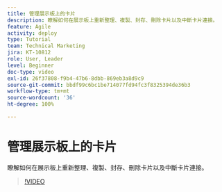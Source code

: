 ```yaml
---
title: 管理展示板上的卡片
description: 瞭解如何在展示板上重新整理、複製、封存、刪除卡片以及中斷卡片連接。
feature: Agile
activity: deploy
type: Tutorial
team: Technical Marketing
jira: KT-10812
role: User, Leader
level: Beginner
doc-type: video
exl-id: 26f37808-f9b4-47b6-8dbb-869eb3a8d9c9
source-git-commit: bbdf99c6bc1be714077fd94fc3f8325394de36b3
workflow-type: tm+mt
source-wordcount: '36'
ht-degree: 100%

---
```


# 管理展示板上的卡片

瞭解如何在展示板上重新整理、複製、封存、刪除卡片以及中斷卡片連接。

>[!VIDEO](https://video.tv.adobe.com/v/3422918/?quality=12&learn=on&enablevpops=1&captions=chi_hant)
